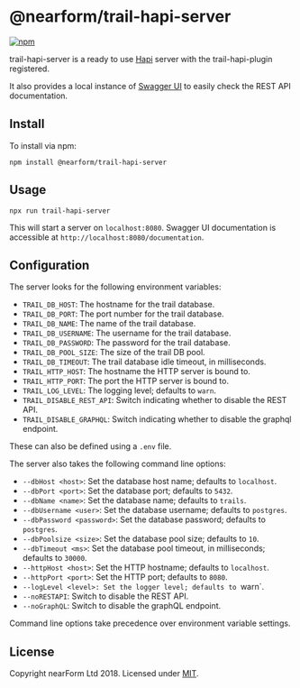 # @nearform/trail-hapi-server

[![npm][npm-badge]][npm-url]

trail-hapi-server is a ready to use [Hapi][hapi] server with the trail-hapi-plugin registered.

It also provides a local instance of [Swagger UI][swagger-ui] to easily check the REST API documentation.

## Install

To install via npm:

```
npm install @nearform/trail-hapi-server
```

## Usage

```
npx run trail-hapi-server
```

This will start a server on `localhost:8080`. Swagger UI documentation is accessible at `http://localhost:8080/documentation`.

## Configuration

The server looks for the following environment variables:

*  `TRAIL_DB_HOST`: The hostname for the trail database.
*  `TRAIL_DB_PORT`: The port number for the trail database.
*  `TRAIL_DB_NAME`: The name of the trail database.
*  `TRAIL_DB_USERNAME`: The username for the trail database.
*  `TRAIL_DB_PASSWORD`: The password for the trail database.
*  `TRAIL_DB_POOL_SIZE`: The size of the trail DB pool.
*  `TRAIL_DB_TIMEOUT`: The trail database idle timeout, in milliseconds.
*  `TRAIL_HTTP_HOST`: The hostname the HTTP server is bound to.
*  `TRAIL_HTTP_PORT`: The port the HTTP server is bound to.
*  `TRAIL_LOG_LEVEL`: The logging level; defaults to `warn`.
*  `TRAIL_DISABLE_REST_API`: Switch indicating whether to disable the REST API.
*  `TRAIL_DISABLE_GRAPHQL`: Switch indicating whether to disable the graphql endpoint.

These can also be defined using a `.env` file.

The server also takes the following command line options:

*  `--dbHost <host>`: Set the database host name; defaults to `localhost`.
*  `--dbPort <port>`: Set the database port; defaults to `5432`.
*  `--dbName <name>`: Set the database name; defaults to `trails`.
*  `--dbUsername <user>`: Set the database username; defaults to `postgres`.
*  `--dbPassword <password>`: Set the database password; defaults to `postgres`.
*  `--dbPoolsize <size>`: Set the database pool size; defaults to `10`.
*  `--dbTimeout <ms>`: Set the database pool timeout, in milliseconds; defaults to `30000`.
*  `--httpHost <host>`: Set the HTTP hostname; defaults to `localhost`.
*  `--httpPort <port>`: Set the HTTP port; defaults to `8080`.
*  `--logLevel <level>: Set the logger level; defaults to `warn`.
*  `--noRESTAPI`: Switch to disable the REST API.
*  `--noGraphQL`: Switch to disable the graphQL endpoint.

Command line options take precedence over environment variable settings.

## License

Copyright nearForm Ltd 2018. Licensed under [MIT][license].

[npm-url]: https://npmjs.org/package/@nearform/trail-hapi-server
[npm-badge]: https://img.shields.io/npm/v/@nearform/trail-hapi-server.svg
[hapi]: https://hapijs.com/
[swagger-ui]: https://swagger.io/swagger-ui/
[license]: ./LICENSE.md

